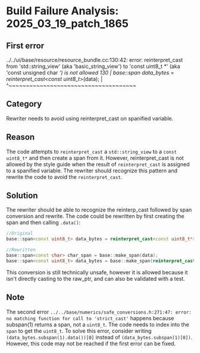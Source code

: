 # Build Failure Analysis: 2025_03_19_patch_1865

## First error

../../ui/base/resource/resource_bundle.cc:130:42: error: reinterpret_cast from 'std::string_view' (aka 'basic_string_view<char>') to 'const uint8_t *' (aka 'const unsigned char *') is not allowed
  130 |   base::span<const uint8_t> data_bytes = reinterpret_cast<const uint8_t*>(data);
      |                                          ^~~~~~~~~~~~~~~~~~~~~~~~~~~~~~~~~~~~~~

## Category
Rewriter needs to avoid using reinterpret_cast on spanified variable.

## Reason
The code attempts to `reinterpret_cast` a `std::string_view` to a `const uint8_t*` and then create a span from it. However, reinterpret_cast is not allowed by the style guide when the result of `reinterpret_cast` is assigned to a spanified variable. The rewriter should recognize this pattern and rewrite the code to avoid the `reinterpret_cast`.

## Solution
The rewriter should be able to recognize the reinterp_cast followed by span conversion and rewrite. The code could be rewritten by first creating the span and then calling `.data()`:

```c++
//Original
base::span<const uint8_t> data_bytes = reinterpret_cast<const uint8_t*>(data);

//Rewritten
base::span<const char> char_span = base::make_span(data);
base::span<const uint8_t> data_bytes = base::make_span(reinterpret_cast<const uint8_t*>(char_span.data()), char_span.size());
```

This conversion is still technically unsafe, however it is allowed because it isn't directly casting to the raw_ptr, and can also be validated with a test.

## Note
The second error `../../base/numerics/safe_conversions.h:271:47: error: no matching function for call to 'strict_cast'` happens because subspan(1) returns a span, not a `uint8_t`. The code needs to index into the `span` to get the `uint8_t`. To solve this error, consider writing `(data_bytes.subspan(1).data())[0]` instead of `(data_bytes.subspan(1)[0])`. However, this code may not be reached if the first error can be fixed.